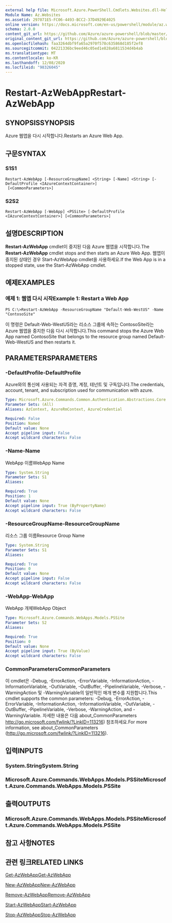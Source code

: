 ```yaml
---
external help file: Microsoft.Azure.PowerShell.Cmdlets.Websites.dll-Help.xml
Module Name: Az.Websites
ms.assetid: 297071E5-FC06-4493-BCC2-37D4929E4025
online version: https://docs.microsoft.com/en-us/powershell/module/az.websites/restart-azwebapp
schema: 2.0.0
content_git_url: https://github.com/Azure/azure-powershell/blob/master/src/Websites/Websites/help/Restart-AzWebApp.md
original_content_git_url: https://github.com/Azure/azure-powershell/blob/master/src/Websites/Websites/help/Restart-AzWebApp.md
ms.openlocfilehash: faa3264dbf9fa65a2970f578c635868d185f2ef8
ms.sourcegitcommit: 04221336bc9eed46c05ed1e828a6811534d4b4ab
ms.translationtype: MT
ms.contentlocale: ko-KR
ms.lasthandoff: 12/08/2020
ms.locfileid: "98326045"
---
```

# <span data-ttu-id="ec662-101">Restart-AzWebApp</span><span class="sxs-lookup"><span data-stu-id="ec662-101">Restart-AzWebApp</span></span>

## <span data-ttu-id="ec662-102">SYNOPSIS</span><span class="sxs-lookup"><span data-stu-id="ec662-102">SYNOPSIS</span></span>
<span data-ttu-id="ec662-103">Azure 웹앱을 다시 시작합니다.</span><span class="sxs-lookup"><span data-stu-id="ec662-103">Restarts an Azure Web App.</span></span>

## <span data-ttu-id="ec662-104">구문</span><span class="sxs-lookup"><span data-stu-id="ec662-104">SYNTAX</span></span>

### <span data-ttu-id="ec662-105">S1</span><span class="sxs-lookup"><span data-stu-id="ec662-105">S1</span></span>
```
Restart-AzWebApp [-ResourceGroupName] <String> [-Name] <String> [-DefaultProfile <IAzureContextContainer>]
 [<CommonParameters>]
```

### <span data-ttu-id="ec662-106">S2</span><span class="sxs-lookup"><span data-stu-id="ec662-106">S2</span></span>
```
Restart-AzWebApp [-WebApp] <PSSite> [-DefaultProfile <IAzureContextContainer>] [<CommonParameters>]
```

## <span data-ttu-id="ec662-107">설명</span><span class="sxs-lookup"><span data-stu-id="ec662-107">DESCRIPTION</span></span>
<span data-ttu-id="ec662-108">**Restart-AzWebApp** cmdlet이 중지된 다음 Azure 웹앱을 시작합니다.</span><span class="sxs-lookup"><span data-stu-id="ec662-108">The **Restart-AzWebApp** cmdlet stops and then starts an Azure Web App.</span></span>
<span data-ttu-id="ec662-109">웹앱이 중지된 상태인 경우 Start-AzWebApp cmdlet을 사용하세요.</span><span class="sxs-lookup"><span data-stu-id="ec662-109">If the Web App is in a stopped state, use the Start-AzWebApp cmdlet.</span></span>

## <span data-ttu-id="ec662-110">예제</span><span class="sxs-lookup"><span data-stu-id="ec662-110">EXAMPLES</span></span>

### <span data-ttu-id="ec662-111">예제 1: 웹앱 다시 시작</span><span class="sxs-lookup"><span data-stu-id="ec662-111">Example 1: Restart a Web App</span></span>
```
PS C:\>Restart-AzWebApp -ResourceGroupName "Default-Web-WestUS" -Name "ContosoSite"
```

<span data-ttu-id="ec662-112">이 명령은 Default-Web-WestUS라는 리소스 그룹에 속하는 ContosoSite라는 Azure 웹앱을 중지한 다음 다시 시작합니다.</span><span class="sxs-lookup"><span data-stu-id="ec662-112">This command stops the Azure Web App named ContosoSite that belongs to the resource group named Default-Web-WestUS and then restarts it.</span></span>

## <span data-ttu-id="ec662-113">PARAMETERS</span><span class="sxs-lookup"><span data-stu-id="ec662-113">PARAMETERS</span></span>

### <span data-ttu-id="ec662-114">-DefaultProfile</span><span class="sxs-lookup"><span data-stu-id="ec662-114">-DefaultProfile</span></span>
<span data-ttu-id="ec662-115">Azure와의 통신에 사용되는 자격 증명, 계정, 테넌트 및 구독입니다.</span><span class="sxs-lookup"><span data-stu-id="ec662-115">The credentials, account, tenant, and subscription used for communication with azure.</span></span>

```yaml
Type: Microsoft.Azure.Commands.Common.Authentication.Abstractions.Core.IAzureContextContainer
Parameter Sets: (All)
Aliases: AzContext, AzureRmContext, AzureCredential

Required: False
Position: Named
Default value: None
Accept pipeline input: False
Accept wildcard characters: False
```

### <span data-ttu-id="ec662-116">-Name</span><span class="sxs-lookup"><span data-stu-id="ec662-116">-Name</span></span>
<span data-ttu-id="ec662-117">WebApp 이름</span><span class="sxs-lookup"><span data-stu-id="ec662-117">WebApp Name</span></span>

```yaml
Type: System.String
Parameter Sets: S1
Aliases:

Required: True
Position: 1
Default value: None
Accept pipeline input: True (ByPropertyName)
Accept wildcard characters: False
```

### <span data-ttu-id="ec662-118">-ResourceGroupName</span><span class="sxs-lookup"><span data-stu-id="ec662-118">-ResourceGroupName</span></span>
<span data-ttu-id="ec662-119">리소스 그룹 이름</span><span class="sxs-lookup"><span data-stu-id="ec662-119">Resource Group Name</span></span>

```yaml
Type: System.String
Parameter Sets: S1
Aliases:

Required: True
Position: 0
Default value: None
Accept pipeline input: False
Accept wildcard characters: False
```

### <span data-ttu-id="ec662-120">-WebApp</span><span class="sxs-lookup"><span data-stu-id="ec662-120">-WebApp</span></span>
<span data-ttu-id="ec662-121">WebApp 개체</span><span class="sxs-lookup"><span data-stu-id="ec662-121">WebApp Object</span></span>

```yaml
Type: Microsoft.Azure.Commands.WebApps.Models.PSSite
Parameter Sets: S2
Aliases:

Required: True
Position: 0
Default value: None
Accept pipeline input: True (ByValue)
Accept wildcard characters: False
```

### <span data-ttu-id="ec662-122">CommonParameters</span><span class="sxs-lookup"><span data-stu-id="ec662-122">CommonParameters</span></span>
<span data-ttu-id="ec662-123">이 cmdlet은 -Debug, -ErrorAction, -ErrorVariable, -InformationAction, -InformationVariable, -OutVariable, -OutBuffer, -PipelineVariable, -Verbose, -WarningAction 및 -WarningVariable의 일반적인 매개 변수를 지원합니다.</span><span class="sxs-lookup"><span data-stu-id="ec662-123">This cmdlet supports the common parameters: -Debug, -ErrorAction, -ErrorVariable, -InformationAction, -InformationVariable, -OutVariable, -OutBuffer, -PipelineVariable, -Verbose, -WarningAction, and -WarningVariable.</span></span> <span data-ttu-id="ec662-124">자세한 내용은 다음 about_CommonParameters http://go.microsoft.com/fwlink/?LinkID=113216) 참조하세요.</span><span class="sxs-lookup"><span data-stu-id="ec662-124">For more information, see about_CommonParameters (http://go.microsoft.com/fwlink/?LinkID=113216).</span></span>

## <span data-ttu-id="ec662-125">입력</span><span class="sxs-lookup"><span data-stu-id="ec662-125">INPUTS</span></span>

### <span data-ttu-id="ec662-126">System.String</span><span class="sxs-lookup"><span data-stu-id="ec662-126">System.String</span></span>

### <span data-ttu-id="ec662-127">Microsoft.Azure.Commands.WebApps.Models.PSSite</span><span class="sxs-lookup"><span data-stu-id="ec662-127">Microsoft.Azure.Commands.WebApps.Models.PSSite</span></span>

## <span data-ttu-id="ec662-128">출력</span><span class="sxs-lookup"><span data-stu-id="ec662-128">OUTPUTS</span></span>

### <span data-ttu-id="ec662-129">Microsoft.Azure.Commands.WebApps.Models.PSSite</span><span class="sxs-lookup"><span data-stu-id="ec662-129">Microsoft.Azure.Commands.WebApps.Models.PSSite</span></span>

## <span data-ttu-id="ec662-130">참고 사항</span><span class="sxs-lookup"><span data-stu-id="ec662-130">NOTES</span></span>

## <span data-ttu-id="ec662-131">관련 링크</span><span class="sxs-lookup"><span data-stu-id="ec662-131">RELATED LINKS</span></span>

[<span data-ttu-id="ec662-132">Get-AzWebApp</span><span class="sxs-lookup"><span data-stu-id="ec662-132">Get-AzWebApp</span></span>](./Get-AzWebApp.md)

[<span data-ttu-id="ec662-133">New-AzWebApp</span><span class="sxs-lookup"><span data-stu-id="ec662-133">New-AzWebApp</span></span>](./New-AzWebApp.md)

[<span data-ttu-id="ec662-134">Remove-AzWebApp</span><span class="sxs-lookup"><span data-stu-id="ec662-134">Remove-AzWebApp</span></span>](./Remove-AzWebApp.md)

[<span data-ttu-id="ec662-135">Start-AzWebApp</span><span class="sxs-lookup"><span data-stu-id="ec662-135">Start-AzWebApp</span></span>](./Start-AzWebApp.md)

[<span data-ttu-id="ec662-136">Stop-AzWebApp</span><span class="sxs-lookup"><span data-stu-id="ec662-136">Stop-AzWebApp</span></span>](./Stop-AzWebApp.md)


